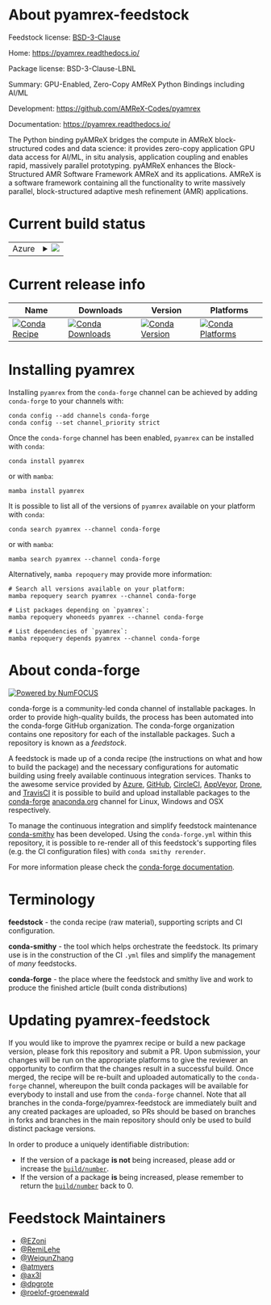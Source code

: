 About pyamrex-feedstock
=======================

Feedstock license: [BSD-3-Clause](https://github.com/conda-forge/pyamrex-feedstock/blob/main/LICENSE.txt)

Home: https://pyamrex.readthedocs.io/

Package license: BSD-3-Clause-LBNL

Summary: GPU-Enabled, Zero-Copy AMReX Python Bindings including AI/ML

Development: https://github.com/AMReX-Codes/pyamrex

Documentation: https://pyamrex.readthedocs.io/

The Python binding pyAMReX bridges the compute in AMReX block-structured
codes and data science: it provides zero-copy application GPU data access
for AI/ML, in situ analysis, application coupling and enables rapid,
massively parallel prototyping. pyAMReX enhances the Block-Structured AMR
Software Framework AMReX and its applications.
AMReX is a software framework containing all the functionality to write
massively parallel, block-structured adaptive mesh refinement (AMR)
applications.

Current build status
====================


<table>
    
  <tr>
    <td>Azure</td>
    <td>
      <details>
        <summary>
          <a href="https://dev.azure.com/conda-forge/feedstock-builds/_build/latest?definitionId=20615&branchName=main">
            <img src="https://dev.azure.com/conda-forge/feedstock-builds/_apis/build/status/pyamrex-feedstock?branchName=main">
          </a>
        </summary>
        <table>
          <thead><tr><th>Variant</th><th>Status</th></tr></thead>
          <tbody><tr>
              <td>linux_64_mpimpichpyamrex_precisiondppython3.10.____cpython</td>
              <td>
                <a href="https://dev.azure.com/conda-forge/feedstock-builds/_build/latest?definitionId=20615&branchName=main">
                  <img src="https://dev.azure.com/conda-forge/feedstock-builds/_apis/build/status/pyamrex-feedstock?branchName=main&jobName=linux&configuration=linux%20linux_64_mpimpichpyamrex_precisiondppython3.10.____cpython" alt="variant">
                </a>
              </td>
            </tr><tr>
              <td>linux_64_mpimpichpyamrex_precisiondppython3.11.____cpython</td>
              <td>
                <a href="https://dev.azure.com/conda-forge/feedstock-builds/_build/latest?definitionId=20615&branchName=main">
                  <img src="https://dev.azure.com/conda-forge/feedstock-builds/_apis/build/status/pyamrex-feedstock?branchName=main&jobName=linux&configuration=linux%20linux_64_mpimpichpyamrex_precisiondppython3.11.____cpython" alt="variant">
                </a>
              </td>
            </tr><tr>
              <td>linux_64_mpimpichpyamrex_precisiondppython3.12.____cpython</td>
              <td>
                <a href="https://dev.azure.com/conda-forge/feedstock-builds/_build/latest?definitionId=20615&branchName=main">
                  <img src="https://dev.azure.com/conda-forge/feedstock-builds/_apis/build/status/pyamrex-feedstock?branchName=main&jobName=linux&configuration=linux%20linux_64_mpimpichpyamrex_precisiondppython3.12.____cpython" alt="variant">
                </a>
              </td>
            </tr><tr>
              <td>linux_64_mpimpichpyamrex_precisiondppython3.13.____cp313</td>
              <td>
                <a href="https://dev.azure.com/conda-forge/feedstock-builds/_build/latest?definitionId=20615&branchName=main">
                  <img src="https://dev.azure.com/conda-forge/feedstock-builds/_apis/build/status/pyamrex-feedstock?branchName=main&jobName=linux&configuration=linux%20linux_64_mpimpichpyamrex_precisiondppython3.13.____cp313" alt="variant">
                </a>
              </td>
            </tr><tr>
              <td>linux_64_mpimpichpyamrex_precisionsppython3.10.____cpython</td>
              <td>
                <a href="https://dev.azure.com/conda-forge/feedstock-builds/_build/latest?definitionId=20615&branchName=main">
                  <img src="https://dev.azure.com/conda-forge/feedstock-builds/_apis/build/status/pyamrex-feedstock?branchName=main&jobName=linux&configuration=linux%20linux_64_mpimpichpyamrex_precisionsppython3.10.____cpython" alt="variant">
                </a>
              </td>
            </tr><tr>
              <td>linux_64_mpimpichpyamrex_precisionsppython3.11.____cpython</td>
              <td>
                <a href="https://dev.azure.com/conda-forge/feedstock-builds/_build/latest?definitionId=20615&branchName=main">
                  <img src="https://dev.azure.com/conda-forge/feedstock-builds/_apis/build/status/pyamrex-feedstock?branchName=main&jobName=linux&configuration=linux%20linux_64_mpimpichpyamrex_precisionsppython3.11.____cpython" alt="variant">
                </a>
              </td>
            </tr><tr>
              <td>linux_64_mpimpichpyamrex_precisionsppython3.12.____cpython</td>
              <td>
                <a href="https://dev.azure.com/conda-forge/feedstock-builds/_build/latest?definitionId=20615&branchName=main">
                  <img src="https://dev.azure.com/conda-forge/feedstock-builds/_apis/build/status/pyamrex-feedstock?branchName=main&jobName=linux&configuration=linux%20linux_64_mpimpichpyamrex_precisionsppython3.12.____cpython" alt="variant">
                </a>
              </td>
            </tr><tr>
              <td>linux_64_mpimpichpyamrex_precisionsppython3.13.____cp313</td>
              <td>
                <a href="https://dev.azure.com/conda-forge/feedstock-builds/_build/latest?definitionId=20615&branchName=main">
                  <img src="https://dev.azure.com/conda-forge/feedstock-builds/_apis/build/status/pyamrex-feedstock?branchName=main&jobName=linux&configuration=linux%20linux_64_mpimpichpyamrex_precisionsppython3.13.____cp313" alt="variant">
                </a>
              </td>
            </tr><tr>
              <td>linux_64_mpinompipyamrex_precisiondppython3.10.____cpython</td>
              <td>
                <a href="https://dev.azure.com/conda-forge/feedstock-builds/_build/latest?definitionId=20615&branchName=main">
                  <img src="https://dev.azure.com/conda-forge/feedstock-builds/_apis/build/status/pyamrex-feedstock?branchName=main&jobName=linux&configuration=linux%20linux_64_mpinompipyamrex_precisiondppython3.10.____cpython" alt="variant">
                </a>
              </td>
            </tr><tr>
              <td>linux_64_mpinompipyamrex_precisiondppython3.11.____cpython</td>
              <td>
                <a href="https://dev.azure.com/conda-forge/feedstock-builds/_build/latest?definitionId=20615&branchName=main">
                  <img src="https://dev.azure.com/conda-forge/feedstock-builds/_apis/build/status/pyamrex-feedstock?branchName=main&jobName=linux&configuration=linux%20linux_64_mpinompipyamrex_precisiondppython3.11.____cpython" alt="variant">
                </a>
              </td>
            </tr><tr>
              <td>linux_64_mpinompipyamrex_precisiondppython3.12.____cpython</td>
              <td>
                <a href="https://dev.azure.com/conda-forge/feedstock-builds/_build/latest?definitionId=20615&branchName=main">
                  <img src="https://dev.azure.com/conda-forge/feedstock-builds/_apis/build/status/pyamrex-feedstock?branchName=main&jobName=linux&configuration=linux%20linux_64_mpinompipyamrex_precisiondppython3.12.____cpython" alt="variant">
                </a>
              </td>
            </tr><tr>
              <td>linux_64_mpinompipyamrex_precisiondppython3.13.____cp313</td>
              <td>
                <a href="https://dev.azure.com/conda-forge/feedstock-builds/_build/latest?definitionId=20615&branchName=main">
                  <img src="https://dev.azure.com/conda-forge/feedstock-builds/_apis/build/status/pyamrex-feedstock?branchName=main&jobName=linux&configuration=linux%20linux_64_mpinompipyamrex_precisiondppython3.13.____cp313" alt="variant">
                </a>
              </td>
            </tr><tr>
              <td>linux_64_mpinompipyamrex_precisionsppython3.10.____cpython</td>
              <td>
                <a href="https://dev.azure.com/conda-forge/feedstock-builds/_build/latest?definitionId=20615&branchName=main">
                  <img src="https://dev.azure.com/conda-forge/feedstock-builds/_apis/build/status/pyamrex-feedstock?branchName=main&jobName=linux&configuration=linux%20linux_64_mpinompipyamrex_precisionsppython3.10.____cpython" alt="variant">
                </a>
              </td>
            </tr><tr>
              <td>linux_64_mpinompipyamrex_precisionsppython3.11.____cpython</td>
              <td>
                <a href="https://dev.azure.com/conda-forge/feedstock-builds/_build/latest?definitionId=20615&branchName=main">
                  <img src="https://dev.azure.com/conda-forge/feedstock-builds/_apis/build/status/pyamrex-feedstock?branchName=main&jobName=linux&configuration=linux%20linux_64_mpinompipyamrex_precisionsppython3.11.____cpython" alt="variant">
                </a>
              </td>
            </tr><tr>
              <td>linux_64_mpinompipyamrex_precisionsppython3.12.____cpython</td>
              <td>
                <a href="https://dev.azure.com/conda-forge/feedstock-builds/_build/latest?definitionId=20615&branchName=main">
                  <img src="https://dev.azure.com/conda-forge/feedstock-builds/_apis/build/status/pyamrex-feedstock?branchName=main&jobName=linux&configuration=linux%20linux_64_mpinompipyamrex_precisionsppython3.12.____cpython" alt="variant">
                </a>
              </td>
            </tr><tr>
              <td>linux_64_mpinompipyamrex_precisionsppython3.13.____cp313</td>
              <td>
                <a href="https://dev.azure.com/conda-forge/feedstock-builds/_build/latest?definitionId=20615&branchName=main">
                  <img src="https://dev.azure.com/conda-forge/feedstock-builds/_apis/build/status/pyamrex-feedstock?branchName=main&jobName=linux&configuration=linux%20linux_64_mpinompipyamrex_precisionsppython3.13.____cp313" alt="variant">
                </a>
              </td>
            </tr><tr>
              <td>linux_64_mpiopenmpipyamrex_precisiondppython3.10.____cpython</td>
              <td>
                <a href="https://dev.azure.com/conda-forge/feedstock-builds/_build/latest?definitionId=20615&branchName=main">
                  <img src="https://dev.azure.com/conda-forge/feedstock-builds/_apis/build/status/pyamrex-feedstock?branchName=main&jobName=linux&configuration=linux%20linux_64_mpiopenmpipyamrex_precisiondppython3.10.____cpython" alt="variant">
                </a>
              </td>
            </tr><tr>
              <td>linux_64_mpiopenmpipyamrex_precisiondppython3.11.____cpython</td>
              <td>
                <a href="https://dev.azure.com/conda-forge/feedstock-builds/_build/latest?definitionId=20615&branchName=main">
                  <img src="https://dev.azure.com/conda-forge/feedstock-builds/_apis/build/status/pyamrex-feedstock?branchName=main&jobName=linux&configuration=linux%20linux_64_mpiopenmpipyamrex_precisiondppython3.11.____cpython" alt="variant">
                </a>
              </td>
            </tr><tr>
              <td>linux_64_mpiopenmpipyamrex_precisiondppython3.12.____cpython</td>
              <td>
                <a href="https://dev.azure.com/conda-forge/feedstock-builds/_build/latest?definitionId=20615&branchName=main">
                  <img src="https://dev.azure.com/conda-forge/feedstock-builds/_apis/build/status/pyamrex-feedstock?branchName=main&jobName=linux&configuration=linux%20linux_64_mpiopenmpipyamrex_precisiondppython3.12.____cpython" alt="variant">
                </a>
              </td>
            </tr><tr>
              <td>linux_64_mpiopenmpipyamrex_precisiondppython3.13.____cp313</td>
              <td>
                <a href="https://dev.azure.com/conda-forge/feedstock-builds/_build/latest?definitionId=20615&branchName=main">
                  <img src="https://dev.azure.com/conda-forge/feedstock-builds/_apis/build/status/pyamrex-feedstock?branchName=main&jobName=linux&configuration=linux%20linux_64_mpiopenmpipyamrex_precisiondppython3.13.____cp313" alt="variant">
                </a>
              </td>
            </tr><tr>
              <td>linux_64_mpiopenmpipyamrex_precisionsppython3.10.____cpython</td>
              <td>
                <a href="https://dev.azure.com/conda-forge/feedstock-builds/_build/latest?definitionId=20615&branchName=main">
                  <img src="https://dev.azure.com/conda-forge/feedstock-builds/_apis/build/status/pyamrex-feedstock?branchName=main&jobName=linux&configuration=linux%20linux_64_mpiopenmpipyamrex_precisionsppython3.10.____cpython" alt="variant">
                </a>
              </td>
            </tr><tr>
              <td>linux_64_mpiopenmpipyamrex_precisionsppython3.11.____cpython</td>
              <td>
                <a href="https://dev.azure.com/conda-forge/feedstock-builds/_build/latest?definitionId=20615&branchName=main">
                  <img src="https://dev.azure.com/conda-forge/feedstock-builds/_apis/build/status/pyamrex-feedstock?branchName=main&jobName=linux&configuration=linux%20linux_64_mpiopenmpipyamrex_precisionsppython3.11.____cpython" alt="variant">
                </a>
              </td>
            </tr><tr>
              <td>linux_64_mpiopenmpipyamrex_precisionsppython3.12.____cpython</td>
              <td>
                <a href="https://dev.azure.com/conda-forge/feedstock-builds/_build/latest?definitionId=20615&branchName=main">
                  <img src="https://dev.azure.com/conda-forge/feedstock-builds/_apis/build/status/pyamrex-feedstock?branchName=main&jobName=linux&configuration=linux%20linux_64_mpiopenmpipyamrex_precisionsppython3.12.____cpython" alt="variant">
                </a>
              </td>
            </tr><tr>
              <td>linux_64_mpiopenmpipyamrex_precisionsppython3.13.____cp313</td>
              <td>
                <a href="https://dev.azure.com/conda-forge/feedstock-builds/_build/latest?definitionId=20615&branchName=main">
                  <img src="https://dev.azure.com/conda-forge/feedstock-builds/_apis/build/status/pyamrex-feedstock?branchName=main&jobName=linux&configuration=linux%20linux_64_mpiopenmpipyamrex_precisionsppython3.13.____cp313" alt="variant">
                </a>
              </td>
            </tr><tr>
              <td>linux_aarch64_mpimpichpyamrex_precisiondppython3.10.____cpython</td>
              <td>
                <a href="https://dev.azure.com/conda-forge/feedstock-builds/_build/latest?definitionId=20615&branchName=main">
                  <img src="https://dev.azure.com/conda-forge/feedstock-builds/_apis/build/status/pyamrex-feedstock?branchName=main&jobName=linux&configuration=linux%20linux_aarch64_mpimpichpyamrex_precisiondppython3.10.____cpython" alt="variant">
                </a>
              </td>
            </tr><tr>
              <td>linux_aarch64_mpimpichpyamrex_precisiondppython3.11.____cpython</td>
              <td>
                <a href="https://dev.azure.com/conda-forge/feedstock-builds/_build/latest?definitionId=20615&branchName=main">
                  <img src="https://dev.azure.com/conda-forge/feedstock-builds/_apis/build/status/pyamrex-feedstock?branchName=main&jobName=linux&configuration=linux%20linux_aarch64_mpimpichpyamrex_precisiondppython3.11.____cpython" alt="variant">
                </a>
              </td>
            </tr><tr>
              <td>linux_aarch64_mpimpichpyamrex_precisiondppython3.12.____cpython</td>
              <td>
                <a href="https://dev.azure.com/conda-forge/feedstock-builds/_build/latest?definitionId=20615&branchName=main">
                  <img src="https://dev.azure.com/conda-forge/feedstock-builds/_apis/build/status/pyamrex-feedstock?branchName=main&jobName=linux&configuration=linux%20linux_aarch64_mpimpichpyamrex_precisiondppython3.12.____cpython" alt="variant">
                </a>
              </td>
            </tr><tr>
              <td>linux_aarch64_mpimpichpyamrex_precisiondppython3.13.____cp313</td>
              <td>
                <a href="https://dev.azure.com/conda-forge/feedstock-builds/_build/latest?definitionId=20615&branchName=main">
                  <img src="https://dev.azure.com/conda-forge/feedstock-builds/_apis/build/status/pyamrex-feedstock?branchName=main&jobName=linux&configuration=linux%20linux_aarch64_mpimpichpyamrex_precisiondppython3.13.____cp313" alt="variant">
                </a>
              </td>
            </tr><tr>
              <td>linux_aarch64_mpimpichpyamrex_precisionsppython3.10.____cpython</td>
              <td>
                <a href="https://dev.azure.com/conda-forge/feedstock-builds/_build/latest?definitionId=20615&branchName=main">
                  <img src="https://dev.azure.com/conda-forge/feedstock-builds/_apis/build/status/pyamrex-feedstock?branchName=main&jobName=linux&configuration=linux%20linux_aarch64_mpimpichpyamrex_precisionsppython3.10.____cpython" alt="variant">
                </a>
              </td>
            </tr><tr>
              <td>linux_aarch64_mpimpichpyamrex_precisionsppython3.11.____cpython</td>
              <td>
                <a href="https://dev.azure.com/conda-forge/feedstock-builds/_build/latest?definitionId=20615&branchName=main">
                  <img src="https://dev.azure.com/conda-forge/feedstock-builds/_apis/build/status/pyamrex-feedstock?branchName=main&jobName=linux&configuration=linux%20linux_aarch64_mpimpichpyamrex_precisionsppython3.11.____cpython" alt="variant">
                </a>
              </td>
            </tr><tr>
              <td>linux_aarch64_mpimpichpyamrex_precisionsppython3.12.____cpython</td>
              <td>
                <a href="https://dev.azure.com/conda-forge/feedstock-builds/_build/latest?definitionId=20615&branchName=main">
                  <img src="https://dev.azure.com/conda-forge/feedstock-builds/_apis/build/status/pyamrex-feedstock?branchName=main&jobName=linux&configuration=linux%20linux_aarch64_mpimpichpyamrex_precisionsppython3.12.____cpython" alt="variant">
                </a>
              </td>
            </tr><tr>
              <td>linux_aarch64_mpimpichpyamrex_precisionsppython3.13.____cp313</td>
              <td>
                <a href="https://dev.azure.com/conda-forge/feedstock-builds/_build/latest?definitionId=20615&branchName=main">
                  <img src="https://dev.azure.com/conda-forge/feedstock-builds/_apis/build/status/pyamrex-feedstock?branchName=main&jobName=linux&configuration=linux%20linux_aarch64_mpimpichpyamrex_precisionsppython3.13.____cp313" alt="variant">
                </a>
              </td>
            </tr><tr>
              <td>linux_aarch64_mpinompipyamrex_precisiondppython3.10.____cpython</td>
              <td>
                <a href="https://dev.azure.com/conda-forge/feedstock-builds/_build/latest?definitionId=20615&branchName=main">
                  <img src="https://dev.azure.com/conda-forge/feedstock-builds/_apis/build/status/pyamrex-feedstock?branchName=main&jobName=linux&configuration=linux%20linux_aarch64_mpinompipyamrex_precisiondppython3.10.____cpython" alt="variant">
                </a>
              </td>
            </tr><tr>
              <td>linux_aarch64_mpinompipyamrex_precisiondppython3.11.____cpython</td>
              <td>
                <a href="https://dev.azure.com/conda-forge/feedstock-builds/_build/latest?definitionId=20615&branchName=main">
                  <img src="https://dev.azure.com/conda-forge/feedstock-builds/_apis/build/status/pyamrex-feedstock?branchName=main&jobName=linux&configuration=linux%20linux_aarch64_mpinompipyamrex_precisiondppython3.11.____cpython" alt="variant">
                </a>
              </td>
            </tr><tr>
              <td>linux_aarch64_mpinompipyamrex_precisiondppython3.12.____cpython</td>
              <td>
                <a href="https://dev.azure.com/conda-forge/feedstock-builds/_build/latest?definitionId=20615&branchName=main">
                  <img src="https://dev.azure.com/conda-forge/feedstock-builds/_apis/build/status/pyamrex-feedstock?branchName=main&jobName=linux&configuration=linux%20linux_aarch64_mpinompipyamrex_precisiondppython3.12.____cpython" alt="variant">
                </a>
              </td>
            </tr><tr>
              <td>linux_aarch64_mpinompipyamrex_precisiondppython3.13.____cp313</td>
              <td>
                <a href="https://dev.azure.com/conda-forge/feedstock-builds/_build/latest?definitionId=20615&branchName=main">
                  <img src="https://dev.azure.com/conda-forge/feedstock-builds/_apis/build/status/pyamrex-feedstock?branchName=main&jobName=linux&configuration=linux%20linux_aarch64_mpinompipyamrex_precisiondppython3.13.____cp313" alt="variant">
                </a>
              </td>
            </tr><tr>
              <td>linux_aarch64_mpinompipyamrex_precisionsppython3.10.____cpython</td>
              <td>
                <a href="https://dev.azure.com/conda-forge/feedstock-builds/_build/latest?definitionId=20615&branchName=main">
                  <img src="https://dev.azure.com/conda-forge/feedstock-builds/_apis/build/status/pyamrex-feedstock?branchName=main&jobName=linux&configuration=linux%20linux_aarch64_mpinompipyamrex_precisionsppython3.10.____cpython" alt="variant">
                </a>
              </td>
            </tr><tr>
              <td>linux_aarch64_mpinompipyamrex_precisionsppython3.11.____cpython</td>
              <td>
                <a href="https://dev.azure.com/conda-forge/feedstock-builds/_build/latest?definitionId=20615&branchName=main">
                  <img src="https://dev.azure.com/conda-forge/feedstock-builds/_apis/build/status/pyamrex-feedstock?branchName=main&jobName=linux&configuration=linux%20linux_aarch64_mpinompipyamrex_precisionsppython3.11.____cpython" alt="variant">
                </a>
              </td>
            </tr><tr>
              <td>linux_aarch64_mpinompipyamrex_precisionsppython3.12.____cpython</td>
              <td>
                <a href="https://dev.azure.com/conda-forge/feedstock-builds/_build/latest?definitionId=20615&branchName=main">
                  <img src="https://dev.azure.com/conda-forge/feedstock-builds/_apis/build/status/pyamrex-feedstock?branchName=main&jobName=linux&configuration=linux%20linux_aarch64_mpinompipyamrex_precisionsppython3.12.____cpython" alt="variant">
                </a>
              </td>
            </tr><tr>
              <td>linux_aarch64_mpinompipyamrex_precisionsppython3.13.____cp313</td>
              <td>
                <a href="https://dev.azure.com/conda-forge/feedstock-builds/_build/latest?definitionId=20615&branchName=main">
                  <img src="https://dev.azure.com/conda-forge/feedstock-builds/_apis/build/status/pyamrex-feedstock?branchName=main&jobName=linux&configuration=linux%20linux_aarch64_mpinompipyamrex_precisionsppython3.13.____cp313" alt="variant">
                </a>
              </td>
            </tr><tr>
              <td>linux_aarch64_mpiopenmpipyamrex_precisiondppython3.10.____cpython</td>
              <td>
                <a href="https://dev.azure.com/conda-forge/feedstock-builds/_build/latest?definitionId=20615&branchName=main">
                  <img src="https://dev.azure.com/conda-forge/feedstock-builds/_apis/build/status/pyamrex-feedstock?branchName=main&jobName=linux&configuration=linux%20linux_aarch64_mpiopenmpipyamrex_precisiondppython3.10.____cpython" alt="variant">
                </a>
              </td>
            </tr><tr>
              <td>linux_aarch64_mpiopenmpipyamrex_precisiondppython3.11.____cpython</td>
              <td>
                <a href="https://dev.azure.com/conda-forge/feedstock-builds/_build/latest?definitionId=20615&branchName=main">
                  <img src="https://dev.azure.com/conda-forge/feedstock-builds/_apis/build/status/pyamrex-feedstock?branchName=main&jobName=linux&configuration=linux%20linux_aarch64_mpiopenmpipyamrex_precisiondppython3.11.____cpython" alt="variant">
                </a>
              </td>
            </tr><tr>
              <td>linux_aarch64_mpiopenmpipyamrex_precisiondppython3.12.____cpython</td>
              <td>
                <a href="https://dev.azure.com/conda-forge/feedstock-builds/_build/latest?definitionId=20615&branchName=main">
                  <img src="https://dev.azure.com/conda-forge/feedstock-builds/_apis/build/status/pyamrex-feedstock?branchName=main&jobName=linux&configuration=linux%20linux_aarch64_mpiopenmpipyamrex_precisiondppython3.12.____cpython" alt="variant">
                </a>
              </td>
            </tr><tr>
              <td>linux_aarch64_mpiopenmpipyamrex_precisiondppython3.13.____cp313</td>
              <td>
                <a href="https://dev.azure.com/conda-forge/feedstock-builds/_build/latest?definitionId=20615&branchName=main">
                  <img src="https://dev.azure.com/conda-forge/feedstock-builds/_apis/build/status/pyamrex-feedstock?branchName=main&jobName=linux&configuration=linux%20linux_aarch64_mpiopenmpipyamrex_precisiondppython3.13.____cp313" alt="variant">
                </a>
              </td>
            </tr><tr>
              <td>linux_aarch64_mpiopenmpipyamrex_precisionsppython3.10.____cpython</td>
              <td>
                <a href="https://dev.azure.com/conda-forge/feedstock-builds/_build/latest?definitionId=20615&branchName=main">
                  <img src="https://dev.azure.com/conda-forge/feedstock-builds/_apis/build/status/pyamrex-feedstock?branchName=main&jobName=linux&configuration=linux%20linux_aarch64_mpiopenmpipyamrex_precisionsppython3.10.____cpython" alt="variant">
                </a>
              </td>
            </tr><tr>
              <td>linux_aarch64_mpiopenmpipyamrex_precisionsppython3.11.____cpython</td>
              <td>
                <a href="https://dev.azure.com/conda-forge/feedstock-builds/_build/latest?definitionId=20615&branchName=main">
                  <img src="https://dev.azure.com/conda-forge/feedstock-builds/_apis/build/status/pyamrex-feedstock?branchName=main&jobName=linux&configuration=linux%20linux_aarch64_mpiopenmpipyamrex_precisionsppython3.11.____cpython" alt="variant">
                </a>
              </td>
            </tr><tr>
              <td>linux_aarch64_mpiopenmpipyamrex_precisionsppython3.12.____cpython</td>
              <td>
                <a href="https://dev.azure.com/conda-forge/feedstock-builds/_build/latest?definitionId=20615&branchName=main">
                  <img src="https://dev.azure.com/conda-forge/feedstock-builds/_apis/build/status/pyamrex-feedstock?branchName=main&jobName=linux&configuration=linux%20linux_aarch64_mpiopenmpipyamrex_precisionsppython3.12.____cpython" alt="variant">
                </a>
              </td>
            </tr><tr>
              <td>linux_aarch64_mpiopenmpipyamrex_precisionsppython3.13.____cp313</td>
              <td>
                <a href="https://dev.azure.com/conda-forge/feedstock-builds/_build/latest?definitionId=20615&branchName=main">
                  <img src="https://dev.azure.com/conda-forge/feedstock-builds/_apis/build/status/pyamrex-feedstock?branchName=main&jobName=linux&configuration=linux%20linux_aarch64_mpiopenmpipyamrex_precisionsppython3.13.____cp313" alt="variant">
                </a>
              </td>
            </tr><tr>
              <td>linux_ppc64le_mpimpichpyamrex_precisiondppython3.10.____cpython</td>
              <td>
                <a href="https://dev.azure.com/conda-forge/feedstock-builds/_build/latest?definitionId=20615&branchName=main">
                  <img src="https://dev.azure.com/conda-forge/feedstock-builds/_apis/build/status/pyamrex-feedstock?branchName=main&jobName=linux&configuration=linux%20linux_ppc64le_mpimpichpyamrex_precisiondppython3.10.____cpython" alt="variant">
                </a>
              </td>
            </tr><tr>
              <td>linux_ppc64le_mpimpichpyamrex_precisiondppython3.11.____cpython</td>
              <td>
                <a href="https://dev.azure.com/conda-forge/feedstock-builds/_build/latest?definitionId=20615&branchName=main">
                  <img src="https://dev.azure.com/conda-forge/feedstock-builds/_apis/build/status/pyamrex-feedstock?branchName=main&jobName=linux&configuration=linux%20linux_ppc64le_mpimpichpyamrex_precisiondppython3.11.____cpython" alt="variant">
                </a>
              </td>
            </tr><tr>
              <td>linux_ppc64le_mpimpichpyamrex_precisiondppython3.12.____cpython</td>
              <td>
                <a href="https://dev.azure.com/conda-forge/feedstock-builds/_build/latest?definitionId=20615&branchName=main">
                  <img src="https://dev.azure.com/conda-forge/feedstock-builds/_apis/build/status/pyamrex-feedstock?branchName=main&jobName=linux&configuration=linux%20linux_ppc64le_mpimpichpyamrex_precisiondppython3.12.____cpython" alt="variant">
                </a>
              </td>
            </tr><tr>
              <td>linux_ppc64le_mpimpichpyamrex_precisiondppython3.13.____cp313</td>
              <td>
                <a href="https://dev.azure.com/conda-forge/feedstock-builds/_build/latest?definitionId=20615&branchName=main">
                  <img src="https://dev.azure.com/conda-forge/feedstock-builds/_apis/build/status/pyamrex-feedstock?branchName=main&jobName=linux&configuration=linux%20linux_ppc64le_mpimpichpyamrex_precisiondppython3.13.____cp313" alt="variant">
                </a>
              </td>
            </tr><tr>
              <td>linux_ppc64le_mpimpichpyamrex_precisionsppython3.10.____cpython</td>
              <td>
                <a href="https://dev.azure.com/conda-forge/feedstock-builds/_build/latest?definitionId=20615&branchName=main">
                  <img src="https://dev.azure.com/conda-forge/feedstock-builds/_apis/build/status/pyamrex-feedstock?branchName=main&jobName=linux&configuration=linux%20linux_ppc64le_mpimpichpyamrex_precisionsppython3.10.____cpython" alt="variant">
                </a>
              </td>
            </tr><tr>
              <td>linux_ppc64le_mpimpichpyamrex_precisionsppython3.11.____cpython</td>
              <td>
                <a href="https://dev.azure.com/conda-forge/feedstock-builds/_build/latest?definitionId=20615&branchName=main">
                  <img src="https://dev.azure.com/conda-forge/feedstock-builds/_apis/build/status/pyamrex-feedstock?branchName=main&jobName=linux&configuration=linux%20linux_ppc64le_mpimpichpyamrex_precisionsppython3.11.____cpython" alt="variant">
                </a>
              </td>
            </tr><tr>
              <td>linux_ppc64le_mpimpichpyamrex_precisionsppython3.12.____cpython</td>
              <td>
                <a href="https://dev.azure.com/conda-forge/feedstock-builds/_build/latest?definitionId=20615&branchName=main">
                  <img src="https://dev.azure.com/conda-forge/feedstock-builds/_apis/build/status/pyamrex-feedstock?branchName=main&jobName=linux&configuration=linux%20linux_ppc64le_mpimpichpyamrex_precisionsppython3.12.____cpython" alt="variant">
                </a>
              </td>
            </tr><tr>
              <td>linux_ppc64le_mpimpichpyamrex_precisionsppython3.13.____cp313</td>
              <td>
                <a href="https://dev.azure.com/conda-forge/feedstock-builds/_build/latest?definitionId=20615&branchName=main">
                  <img src="https://dev.azure.com/conda-forge/feedstock-builds/_apis/build/status/pyamrex-feedstock?branchName=main&jobName=linux&configuration=linux%20linux_ppc64le_mpimpichpyamrex_precisionsppython3.13.____cp313" alt="variant">
                </a>
              </td>
            </tr><tr>
              <td>linux_ppc64le_mpinompipyamrex_precisiondppython3.10.____cpython</td>
              <td>
                <a href="https://dev.azure.com/conda-forge/feedstock-builds/_build/latest?definitionId=20615&branchName=main">
                  <img src="https://dev.azure.com/conda-forge/feedstock-builds/_apis/build/status/pyamrex-feedstock?branchName=main&jobName=linux&configuration=linux%20linux_ppc64le_mpinompipyamrex_precisiondppython3.10.____cpython" alt="variant">
                </a>
              </td>
            </tr><tr>
              <td>linux_ppc64le_mpinompipyamrex_precisiondppython3.11.____cpython</td>
              <td>
                <a href="https://dev.azure.com/conda-forge/feedstock-builds/_build/latest?definitionId=20615&branchName=main">
                  <img src="https://dev.azure.com/conda-forge/feedstock-builds/_apis/build/status/pyamrex-feedstock?branchName=main&jobName=linux&configuration=linux%20linux_ppc64le_mpinompipyamrex_precisiondppython3.11.____cpython" alt="variant">
                </a>
              </td>
            </tr><tr>
              <td>linux_ppc64le_mpinompipyamrex_precisiondppython3.12.____cpython</td>
              <td>
                <a href="https://dev.azure.com/conda-forge/feedstock-builds/_build/latest?definitionId=20615&branchName=main">
                  <img src="https://dev.azure.com/conda-forge/feedstock-builds/_apis/build/status/pyamrex-feedstock?branchName=main&jobName=linux&configuration=linux%20linux_ppc64le_mpinompipyamrex_precisiondppython3.12.____cpython" alt="variant">
                </a>
              </td>
            </tr><tr>
              <td>linux_ppc64le_mpinompipyamrex_precisiondppython3.13.____cp313</td>
              <td>
                <a href="https://dev.azure.com/conda-forge/feedstock-builds/_build/latest?definitionId=20615&branchName=main">
                  <img src="https://dev.azure.com/conda-forge/feedstock-builds/_apis/build/status/pyamrex-feedstock?branchName=main&jobName=linux&configuration=linux%20linux_ppc64le_mpinompipyamrex_precisiondppython3.13.____cp313" alt="variant">
                </a>
              </td>
            </tr><tr>
              <td>linux_ppc64le_mpinompipyamrex_precisionsppython3.10.____cpython</td>
              <td>
                <a href="https://dev.azure.com/conda-forge/feedstock-builds/_build/latest?definitionId=20615&branchName=main">
                  <img src="https://dev.azure.com/conda-forge/feedstock-builds/_apis/build/status/pyamrex-feedstock?branchName=main&jobName=linux&configuration=linux%20linux_ppc64le_mpinompipyamrex_precisionsppython3.10.____cpython" alt="variant">
                </a>
              </td>
            </tr><tr>
              <td>linux_ppc64le_mpinompipyamrex_precisionsppython3.11.____cpython</td>
              <td>
                <a href="https://dev.azure.com/conda-forge/feedstock-builds/_build/latest?definitionId=20615&branchName=main">
                  <img src="https://dev.azure.com/conda-forge/feedstock-builds/_apis/build/status/pyamrex-feedstock?branchName=main&jobName=linux&configuration=linux%20linux_ppc64le_mpinompipyamrex_precisionsppython3.11.____cpython" alt="variant">
                </a>
              </td>
            </tr><tr>
              <td>linux_ppc64le_mpinompipyamrex_precisionsppython3.12.____cpython</td>
              <td>
                <a href="https://dev.azure.com/conda-forge/feedstock-builds/_build/latest?definitionId=20615&branchName=main">
                  <img src="https://dev.azure.com/conda-forge/feedstock-builds/_apis/build/status/pyamrex-feedstock?branchName=main&jobName=linux&configuration=linux%20linux_ppc64le_mpinompipyamrex_precisionsppython3.12.____cpython" alt="variant">
                </a>
              </td>
            </tr><tr>
              <td>linux_ppc64le_mpinompipyamrex_precisionsppython3.13.____cp313</td>
              <td>
                <a href="https://dev.azure.com/conda-forge/feedstock-builds/_build/latest?definitionId=20615&branchName=main">
                  <img src="https://dev.azure.com/conda-forge/feedstock-builds/_apis/build/status/pyamrex-feedstock?branchName=main&jobName=linux&configuration=linux%20linux_ppc64le_mpinompipyamrex_precisionsppython3.13.____cp313" alt="variant">
                </a>
              </td>
            </tr><tr>
              <td>linux_ppc64le_mpiopenmpipyamrex_precisiondppython3.10.____cpython</td>
              <td>
                <a href="https://dev.azure.com/conda-forge/feedstock-builds/_build/latest?definitionId=20615&branchName=main">
                  <img src="https://dev.azure.com/conda-forge/feedstock-builds/_apis/build/status/pyamrex-feedstock?branchName=main&jobName=linux&configuration=linux%20linux_ppc64le_mpiopenmpipyamrex_precisiondppython3.10.____cpython" alt="variant">
                </a>
              </td>
            </tr><tr>
              <td>linux_ppc64le_mpiopenmpipyamrex_precisiondppython3.11.____cpython</td>
              <td>
                <a href="https://dev.azure.com/conda-forge/feedstock-builds/_build/latest?definitionId=20615&branchName=main">
                  <img src="https://dev.azure.com/conda-forge/feedstock-builds/_apis/build/status/pyamrex-feedstock?branchName=main&jobName=linux&configuration=linux%20linux_ppc64le_mpiopenmpipyamrex_precisiondppython3.11.____cpython" alt="variant">
                </a>
              </td>
            </tr><tr>
              <td>linux_ppc64le_mpiopenmpipyamrex_precisiondppython3.12.____cpython</td>
              <td>
                <a href="https://dev.azure.com/conda-forge/feedstock-builds/_build/latest?definitionId=20615&branchName=main">
                  <img src="https://dev.azure.com/conda-forge/feedstock-builds/_apis/build/status/pyamrex-feedstock?branchName=main&jobName=linux&configuration=linux%20linux_ppc64le_mpiopenmpipyamrex_precisiondppython3.12.____cpython" alt="variant">
                </a>
              </td>
            </tr><tr>
              <td>linux_ppc64le_mpiopenmpipyamrex_precisiondppython3.13.____cp313</td>
              <td>
                <a href="https://dev.azure.com/conda-forge/feedstock-builds/_build/latest?definitionId=20615&branchName=main">
                  <img src="https://dev.azure.com/conda-forge/feedstock-builds/_apis/build/status/pyamrex-feedstock?branchName=main&jobName=linux&configuration=linux%20linux_ppc64le_mpiopenmpipyamrex_precisiondppython3.13.____cp313" alt="variant">
                </a>
              </td>
            </tr><tr>
              <td>linux_ppc64le_mpiopenmpipyamrex_precisionsppython3.10.____cpython</td>
              <td>
                <a href="https://dev.azure.com/conda-forge/feedstock-builds/_build/latest?definitionId=20615&branchName=main">
                  <img src="https://dev.azure.com/conda-forge/feedstock-builds/_apis/build/status/pyamrex-feedstock?branchName=main&jobName=linux&configuration=linux%20linux_ppc64le_mpiopenmpipyamrex_precisionsppython3.10.____cpython" alt="variant">
                </a>
              </td>
            </tr><tr>
              <td>linux_ppc64le_mpiopenmpipyamrex_precisionsppython3.11.____cpython</td>
              <td>
                <a href="https://dev.azure.com/conda-forge/feedstock-builds/_build/latest?definitionId=20615&branchName=main">
                  <img src="https://dev.azure.com/conda-forge/feedstock-builds/_apis/build/status/pyamrex-feedstock?branchName=main&jobName=linux&configuration=linux%20linux_ppc64le_mpiopenmpipyamrex_precisionsppython3.11.____cpython" alt="variant">
                </a>
              </td>
            </tr><tr>
              <td>linux_ppc64le_mpiopenmpipyamrex_precisionsppython3.12.____cpython</td>
              <td>
                <a href="https://dev.azure.com/conda-forge/feedstock-builds/_build/latest?definitionId=20615&branchName=main">
                  <img src="https://dev.azure.com/conda-forge/feedstock-builds/_apis/build/status/pyamrex-feedstock?branchName=main&jobName=linux&configuration=linux%20linux_ppc64le_mpiopenmpipyamrex_precisionsppython3.12.____cpython" alt="variant">
                </a>
              </td>
            </tr><tr>
              <td>linux_ppc64le_mpiopenmpipyamrex_precisionsppython3.13.____cp313</td>
              <td>
                <a href="https://dev.azure.com/conda-forge/feedstock-builds/_build/latest?definitionId=20615&branchName=main">
                  <img src="https://dev.azure.com/conda-forge/feedstock-builds/_apis/build/status/pyamrex-feedstock?branchName=main&jobName=linux&configuration=linux%20linux_ppc64le_mpiopenmpipyamrex_precisionsppython3.13.____cp313" alt="variant">
                </a>
              </td>
            </tr><tr>
              <td>osx_64_mpimpichpyamrex_precisiondppython3.10.____cpython</td>
              <td>
                <a href="https://dev.azure.com/conda-forge/feedstock-builds/_build/latest?definitionId=20615&branchName=main">
                  <img src="https://dev.azure.com/conda-forge/feedstock-builds/_apis/build/status/pyamrex-feedstock?branchName=main&jobName=osx&configuration=osx%20osx_64_mpimpichpyamrex_precisiondppython3.10.____cpython" alt="variant">
                </a>
              </td>
            </tr><tr>
              <td>osx_64_mpimpichpyamrex_precisiondppython3.11.____cpython</td>
              <td>
                <a href="https://dev.azure.com/conda-forge/feedstock-builds/_build/latest?definitionId=20615&branchName=main">
                  <img src="https://dev.azure.com/conda-forge/feedstock-builds/_apis/build/status/pyamrex-feedstock?branchName=main&jobName=osx&configuration=osx%20osx_64_mpimpichpyamrex_precisiondppython3.11.____cpython" alt="variant">
                </a>
              </td>
            </tr><tr>
              <td>osx_64_mpimpichpyamrex_precisiondppython3.12.____cpython</td>
              <td>
                <a href="https://dev.azure.com/conda-forge/feedstock-builds/_build/latest?definitionId=20615&branchName=main">
                  <img src="https://dev.azure.com/conda-forge/feedstock-builds/_apis/build/status/pyamrex-feedstock?branchName=main&jobName=osx&configuration=osx%20osx_64_mpimpichpyamrex_precisiondppython3.12.____cpython" alt="variant">
                </a>
              </td>
            </tr><tr>
              <td>osx_64_mpimpichpyamrex_precisiondppython3.13.____cp313</td>
              <td>
                <a href="https://dev.azure.com/conda-forge/feedstock-builds/_build/latest?definitionId=20615&branchName=main">
                  <img src="https://dev.azure.com/conda-forge/feedstock-builds/_apis/build/status/pyamrex-feedstock?branchName=main&jobName=osx&configuration=osx%20osx_64_mpimpichpyamrex_precisiondppython3.13.____cp313" alt="variant">
                </a>
              </td>
            </tr><tr>
              <td>osx_64_mpimpichpyamrex_precisionsppython3.10.____cpython</td>
              <td>
                <a href="https://dev.azure.com/conda-forge/feedstock-builds/_build/latest?definitionId=20615&branchName=main">
                  <img src="https://dev.azure.com/conda-forge/feedstock-builds/_apis/build/status/pyamrex-feedstock?branchName=main&jobName=osx&configuration=osx%20osx_64_mpimpichpyamrex_precisionsppython3.10.____cpython" alt="variant">
                </a>
              </td>
            </tr><tr>
              <td>osx_64_mpimpichpyamrex_precisionsppython3.11.____cpython</td>
              <td>
                <a href="https://dev.azure.com/conda-forge/feedstock-builds/_build/latest?definitionId=20615&branchName=main">
                  <img src="https://dev.azure.com/conda-forge/feedstock-builds/_apis/build/status/pyamrex-feedstock?branchName=main&jobName=osx&configuration=osx%20osx_64_mpimpichpyamrex_precisionsppython3.11.____cpython" alt="variant">
                </a>
              </td>
            </tr><tr>
              <td>osx_64_mpimpichpyamrex_precisionsppython3.12.____cpython</td>
              <td>
                <a href="https://dev.azure.com/conda-forge/feedstock-builds/_build/latest?definitionId=20615&branchName=main">
                  <img src="https://dev.azure.com/conda-forge/feedstock-builds/_apis/build/status/pyamrex-feedstock?branchName=main&jobName=osx&configuration=osx%20osx_64_mpimpichpyamrex_precisionsppython3.12.____cpython" alt="variant">
                </a>
              </td>
            </tr><tr>
              <td>osx_64_mpimpichpyamrex_precisionsppython3.13.____cp313</td>
              <td>
                <a href="https://dev.azure.com/conda-forge/feedstock-builds/_build/latest?definitionId=20615&branchName=main">
                  <img src="https://dev.azure.com/conda-forge/feedstock-builds/_apis/build/status/pyamrex-feedstock?branchName=main&jobName=osx&configuration=osx%20osx_64_mpimpichpyamrex_precisionsppython3.13.____cp313" alt="variant">
                </a>
              </td>
            </tr><tr>
              <td>osx_64_mpinompipyamrex_precisiondppython3.10.____cpython</td>
              <td>
                <a href="https://dev.azure.com/conda-forge/feedstock-builds/_build/latest?definitionId=20615&branchName=main">
                  <img src="https://dev.azure.com/conda-forge/feedstock-builds/_apis/build/status/pyamrex-feedstock?branchName=main&jobName=osx&configuration=osx%20osx_64_mpinompipyamrex_precisiondppython3.10.____cpython" alt="variant">
                </a>
              </td>
            </tr><tr>
              <td>osx_64_mpinompipyamrex_precisiondppython3.11.____cpython</td>
              <td>
                <a href="https://dev.azure.com/conda-forge/feedstock-builds/_build/latest?definitionId=20615&branchName=main">
                  <img src="https://dev.azure.com/conda-forge/feedstock-builds/_apis/build/status/pyamrex-feedstock?branchName=main&jobName=osx&configuration=osx%20osx_64_mpinompipyamrex_precisiondppython3.11.____cpython" alt="variant">
                </a>
              </td>
            </tr><tr>
              <td>osx_64_mpinompipyamrex_precisiondppython3.12.____cpython</td>
              <td>
                <a href="https://dev.azure.com/conda-forge/feedstock-builds/_build/latest?definitionId=20615&branchName=main">
                  <img src="https://dev.azure.com/conda-forge/feedstock-builds/_apis/build/status/pyamrex-feedstock?branchName=main&jobName=osx&configuration=osx%20osx_64_mpinompipyamrex_precisiondppython3.12.____cpython" alt="variant">
                </a>
              </td>
            </tr><tr>
              <td>osx_64_mpinompipyamrex_precisiondppython3.13.____cp313</td>
              <td>
                <a href="https://dev.azure.com/conda-forge/feedstock-builds/_build/latest?definitionId=20615&branchName=main">
                  <img src="https://dev.azure.com/conda-forge/feedstock-builds/_apis/build/status/pyamrex-feedstock?branchName=main&jobName=osx&configuration=osx%20osx_64_mpinompipyamrex_precisiondppython3.13.____cp313" alt="variant">
                </a>
              </td>
            </tr><tr>
              <td>osx_64_mpinompipyamrex_precisionsppython3.10.____cpython</td>
              <td>
                <a href="https://dev.azure.com/conda-forge/feedstock-builds/_build/latest?definitionId=20615&branchName=main">
                  <img src="https://dev.azure.com/conda-forge/feedstock-builds/_apis/build/status/pyamrex-feedstock?branchName=main&jobName=osx&configuration=osx%20osx_64_mpinompipyamrex_precisionsppython3.10.____cpython" alt="variant">
                </a>
              </td>
            </tr><tr>
              <td>osx_64_mpinompipyamrex_precisionsppython3.11.____cpython</td>
              <td>
                <a href="https://dev.azure.com/conda-forge/feedstock-builds/_build/latest?definitionId=20615&branchName=main">
                  <img src="https://dev.azure.com/conda-forge/feedstock-builds/_apis/build/status/pyamrex-feedstock?branchName=main&jobName=osx&configuration=osx%20osx_64_mpinompipyamrex_precisionsppython3.11.____cpython" alt="variant">
                </a>
              </td>
            </tr><tr>
              <td>osx_64_mpinompipyamrex_precisionsppython3.12.____cpython</td>
              <td>
                <a href="https://dev.azure.com/conda-forge/feedstock-builds/_build/latest?definitionId=20615&branchName=main">
                  <img src="https://dev.azure.com/conda-forge/feedstock-builds/_apis/build/status/pyamrex-feedstock?branchName=main&jobName=osx&configuration=osx%20osx_64_mpinompipyamrex_precisionsppython3.12.____cpython" alt="variant">
                </a>
              </td>
            </tr><tr>
              <td>osx_64_mpinompipyamrex_precisionsppython3.13.____cp313</td>
              <td>
                <a href="https://dev.azure.com/conda-forge/feedstock-builds/_build/latest?definitionId=20615&branchName=main">
                  <img src="https://dev.azure.com/conda-forge/feedstock-builds/_apis/build/status/pyamrex-feedstock?branchName=main&jobName=osx&configuration=osx%20osx_64_mpinompipyamrex_precisionsppython3.13.____cp313" alt="variant">
                </a>
              </td>
            </tr><tr>
              <td>osx_64_mpiopenmpipyamrex_precisiondppython3.10.____cpython</td>
              <td>
                <a href="https://dev.azure.com/conda-forge/feedstock-builds/_build/latest?definitionId=20615&branchName=main">
                  <img src="https://dev.azure.com/conda-forge/feedstock-builds/_apis/build/status/pyamrex-feedstock?branchName=main&jobName=osx&configuration=osx%20osx_64_mpiopenmpipyamrex_precisiondppython3.10.____cpython" alt="variant">
                </a>
              </td>
            </tr><tr>
              <td>osx_64_mpiopenmpipyamrex_precisiondppython3.11.____cpython</td>
              <td>
                <a href="https://dev.azure.com/conda-forge/feedstock-builds/_build/latest?definitionId=20615&branchName=main">
                  <img src="https://dev.azure.com/conda-forge/feedstock-builds/_apis/build/status/pyamrex-feedstock?branchName=main&jobName=osx&configuration=osx%20osx_64_mpiopenmpipyamrex_precisiondppython3.11.____cpython" alt="variant">
                </a>
              </td>
            </tr><tr>
              <td>osx_64_mpiopenmpipyamrex_precisiondppython3.12.____cpython</td>
              <td>
                <a href="https://dev.azure.com/conda-forge/feedstock-builds/_build/latest?definitionId=20615&branchName=main">
                  <img src="https://dev.azure.com/conda-forge/feedstock-builds/_apis/build/status/pyamrex-feedstock?branchName=main&jobName=osx&configuration=osx%20osx_64_mpiopenmpipyamrex_precisiondppython3.12.____cpython" alt="variant">
                </a>
              </td>
            </tr><tr>
              <td>osx_64_mpiopenmpipyamrex_precisiondppython3.13.____cp313</td>
              <td>
                <a href="https://dev.azure.com/conda-forge/feedstock-builds/_build/latest?definitionId=20615&branchName=main">
                  <img src="https://dev.azure.com/conda-forge/feedstock-builds/_apis/build/status/pyamrex-feedstock?branchName=main&jobName=osx&configuration=osx%20osx_64_mpiopenmpipyamrex_precisiondppython3.13.____cp313" alt="variant">
                </a>
              </td>
            </tr><tr>
              <td>osx_64_mpiopenmpipyamrex_precisionsppython3.10.____cpython</td>
              <td>
                <a href="https://dev.azure.com/conda-forge/feedstock-builds/_build/latest?definitionId=20615&branchName=main">
                  <img src="https://dev.azure.com/conda-forge/feedstock-builds/_apis/build/status/pyamrex-feedstock?branchName=main&jobName=osx&configuration=osx%20osx_64_mpiopenmpipyamrex_precisionsppython3.10.____cpython" alt="variant">
                </a>
              </td>
            </tr><tr>
              <td>osx_64_mpiopenmpipyamrex_precisionsppython3.11.____cpython</td>
              <td>
                <a href="https://dev.azure.com/conda-forge/feedstock-builds/_build/latest?definitionId=20615&branchName=main">
                  <img src="https://dev.azure.com/conda-forge/feedstock-builds/_apis/build/status/pyamrex-feedstock?branchName=main&jobName=osx&configuration=osx%20osx_64_mpiopenmpipyamrex_precisionsppython3.11.____cpython" alt="variant">
                </a>
              </td>
            </tr><tr>
              <td>osx_64_mpiopenmpipyamrex_precisionsppython3.12.____cpython</td>
              <td>
                <a href="https://dev.azure.com/conda-forge/feedstock-builds/_build/latest?definitionId=20615&branchName=main">
                  <img src="https://dev.azure.com/conda-forge/feedstock-builds/_apis/build/status/pyamrex-feedstock?branchName=main&jobName=osx&configuration=osx%20osx_64_mpiopenmpipyamrex_precisionsppython3.12.____cpython" alt="variant">
                </a>
              </td>
            </tr><tr>
              <td>osx_64_mpiopenmpipyamrex_precisionsppython3.13.____cp313</td>
              <td>
                <a href="https://dev.azure.com/conda-forge/feedstock-builds/_build/latest?definitionId=20615&branchName=main">
                  <img src="https://dev.azure.com/conda-forge/feedstock-builds/_apis/build/status/pyamrex-feedstock?branchName=main&jobName=osx&configuration=osx%20osx_64_mpiopenmpipyamrex_precisionsppython3.13.____cp313" alt="variant">
                </a>
              </td>
            </tr><tr>
              <td>osx_arm64_mpimpichpyamrex_precisiondppython3.10.____cpython</td>
              <td>
                <a href="https://dev.azure.com/conda-forge/feedstock-builds/_build/latest?definitionId=20615&branchName=main">
                  <img src="https://dev.azure.com/conda-forge/feedstock-builds/_apis/build/status/pyamrex-feedstock?branchName=main&jobName=osx&configuration=osx%20osx_arm64_mpimpichpyamrex_precisiondppython3.10.____cpython" alt="variant">
                </a>
              </td>
            </tr><tr>
              <td>osx_arm64_mpimpichpyamrex_precisiondppython3.11.____cpython</td>
              <td>
                <a href="https://dev.azure.com/conda-forge/feedstock-builds/_build/latest?definitionId=20615&branchName=main">
                  <img src="https://dev.azure.com/conda-forge/feedstock-builds/_apis/build/status/pyamrex-feedstock?branchName=main&jobName=osx&configuration=osx%20osx_arm64_mpimpichpyamrex_precisiondppython3.11.____cpython" alt="variant">
                </a>
              </td>
            </tr><tr>
              <td>osx_arm64_mpimpichpyamrex_precisiondppython3.12.____cpython</td>
              <td>
                <a href="https://dev.azure.com/conda-forge/feedstock-builds/_build/latest?definitionId=20615&branchName=main">
                  <img src="https://dev.azure.com/conda-forge/feedstock-builds/_apis/build/status/pyamrex-feedstock?branchName=main&jobName=osx&configuration=osx%20osx_arm64_mpimpichpyamrex_precisiondppython3.12.____cpython" alt="variant">
                </a>
              </td>
            </tr><tr>
              <td>osx_arm64_mpimpichpyamrex_precisiondppython3.13.____cp313</td>
              <td>
                <a href="https://dev.azure.com/conda-forge/feedstock-builds/_build/latest?definitionId=20615&branchName=main">
                  <img src="https://dev.azure.com/conda-forge/feedstock-builds/_apis/build/status/pyamrex-feedstock?branchName=main&jobName=osx&configuration=osx%20osx_arm64_mpimpichpyamrex_precisiondppython3.13.____cp313" alt="variant">
                </a>
              </td>
            </tr><tr>
              <td>osx_arm64_mpimpichpyamrex_precisionsppython3.10.____cpython</td>
              <td>
                <a href="https://dev.azure.com/conda-forge/feedstock-builds/_build/latest?definitionId=20615&branchName=main">
                  <img src="https://dev.azure.com/conda-forge/feedstock-builds/_apis/build/status/pyamrex-feedstock?branchName=main&jobName=osx&configuration=osx%20osx_arm64_mpimpichpyamrex_precisionsppython3.10.____cpython" alt="variant">
                </a>
              </td>
            </tr><tr>
              <td>osx_arm64_mpimpichpyamrex_precisionsppython3.11.____cpython</td>
              <td>
                <a href="https://dev.azure.com/conda-forge/feedstock-builds/_build/latest?definitionId=20615&branchName=main">
                  <img src="https://dev.azure.com/conda-forge/feedstock-builds/_apis/build/status/pyamrex-feedstock?branchName=main&jobName=osx&configuration=osx%20osx_arm64_mpimpichpyamrex_precisionsppython3.11.____cpython" alt="variant">
                </a>
              </td>
            </tr><tr>
              <td>osx_arm64_mpimpichpyamrex_precisionsppython3.12.____cpython</td>
              <td>
                <a href="https://dev.azure.com/conda-forge/feedstock-builds/_build/latest?definitionId=20615&branchName=main">
                  <img src="https://dev.azure.com/conda-forge/feedstock-builds/_apis/build/status/pyamrex-feedstock?branchName=main&jobName=osx&configuration=osx%20osx_arm64_mpimpichpyamrex_precisionsppython3.12.____cpython" alt="variant">
                </a>
              </td>
            </tr><tr>
              <td>osx_arm64_mpimpichpyamrex_precisionsppython3.13.____cp313</td>
              <td>
                <a href="https://dev.azure.com/conda-forge/feedstock-builds/_build/latest?definitionId=20615&branchName=main">
                  <img src="https://dev.azure.com/conda-forge/feedstock-builds/_apis/build/status/pyamrex-feedstock?branchName=main&jobName=osx&configuration=osx%20osx_arm64_mpimpichpyamrex_precisionsppython3.13.____cp313" alt="variant">
                </a>
              </td>
            </tr><tr>
              <td>osx_arm64_mpinompipyamrex_precisiondppython3.10.____cpython</td>
              <td>
                <a href="https://dev.azure.com/conda-forge/feedstock-builds/_build/latest?definitionId=20615&branchName=main">
                  <img src="https://dev.azure.com/conda-forge/feedstock-builds/_apis/build/status/pyamrex-feedstock?branchName=main&jobName=osx&configuration=osx%20osx_arm64_mpinompipyamrex_precisiondppython3.10.____cpython" alt="variant">
                </a>
              </td>
            </tr><tr>
              <td>osx_arm64_mpinompipyamrex_precisiondppython3.11.____cpython</td>
              <td>
                <a href="https://dev.azure.com/conda-forge/feedstock-builds/_build/latest?definitionId=20615&branchName=main">
                  <img src="https://dev.azure.com/conda-forge/feedstock-builds/_apis/build/status/pyamrex-feedstock?branchName=main&jobName=osx&configuration=osx%20osx_arm64_mpinompipyamrex_precisiondppython3.11.____cpython" alt="variant">
                </a>
              </td>
            </tr><tr>
              <td>osx_arm64_mpinompipyamrex_precisiondppython3.12.____cpython</td>
              <td>
                <a href="https://dev.azure.com/conda-forge/feedstock-builds/_build/latest?definitionId=20615&branchName=main">
                  <img src="https://dev.azure.com/conda-forge/feedstock-builds/_apis/build/status/pyamrex-feedstock?branchName=main&jobName=osx&configuration=osx%20osx_arm64_mpinompipyamrex_precisiondppython3.12.____cpython" alt="variant">
                </a>
              </td>
            </tr><tr>
              <td>osx_arm64_mpinompipyamrex_precisiondppython3.13.____cp313</td>
              <td>
                <a href="https://dev.azure.com/conda-forge/feedstock-builds/_build/latest?definitionId=20615&branchName=main">
                  <img src="https://dev.azure.com/conda-forge/feedstock-builds/_apis/build/status/pyamrex-feedstock?branchName=main&jobName=osx&configuration=osx%20osx_arm64_mpinompipyamrex_precisiondppython3.13.____cp313" alt="variant">
                </a>
              </td>
            </tr><tr>
              <td>osx_arm64_mpinompipyamrex_precisionsppython3.10.____cpython</td>
              <td>
                <a href="https://dev.azure.com/conda-forge/feedstock-builds/_build/latest?definitionId=20615&branchName=main">
                  <img src="https://dev.azure.com/conda-forge/feedstock-builds/_apis/build/status/pyamrex-feedstock?branchName=main&jobName=osx&configuration=osx%20osx_arm64_mpinompipyamrex_precisionsppython3.10.____cpython" alt="variant">
                </a>
              </td>
            </tr><tr>
              <td>osx_arm64_mpinompipyamrex_precisionsppython3.11.____cpython</td>
              <td>
                <a href="https://dev.azure.com/conda-forge/feedstock-builds/_build/latest?definitionId=20615&branchName=main">
                  <img src="https://dev.azure.com/conda-forge/feedstock-builds/_apis/build/status/pyamrex-feedstock?branchName=main&jobName=osx&configuration=osx%20osx_arm64_mpinompipyamrex_precisionsppython3.11.____cpython" alt="variant">
                </a>
              </td>
            </tr><tr>
              <td>osx_arm64_mpinompipyamrex_precisionsppython3.12.____cpython</td>
              <td>
                <a href="https://dev.azure.com/conda-forge/feedstock-builds/_build/latest?definitionId=20615&branchName=main">
                  <img src="https://dev.azure.com/conda-forge/feedstock-builds/_apis/build/status/pyamrex-feedstock?branchName=main&jobName=osx&configuration=osx%20osx_arm64_mpinompipyamrex_precisionsppython3.12.____cpython" alt="variant">
                </a>
              </td>
            </tr><tr>
              <td>osx_arm64_mpinompipyamrex_precisionsppython3.13.____cp313</td>
              <td>
                <a href="https://dev.azure.com/conda-forge/feedstock-builds/_build/latest?definitionId=20615&branchName=main">
                  <img src="https://dev.azure.com/conda-forge/feedstock-builds/_apis/build/status/pyamrex-feedstock?branchName=main&jobName=osx&configuration=osx%20osx_arm64_mpinompipyamrex_precisionsppython3.13.____cp313" alt="variant">
                </a>
              </td>
            </tr><tr>
              <td>osx_arm64_mpiopenmpipyamrex_precisiondppython3.10.____cpython</td>
              <td>
                <a href="https://dev.azure.com/conda-forge/feedstock-builds/_build/latest?definitionId=20615&branchName=main">
                  <img src="https://dev.azure.com/conda-forge/feedstock-builds/_apis/build/status/pyamrex-feedstock?branchName=main&jobName=osx&configuration=osx%20osx_arm64_mpiopenmpipyamrex_precisiondppython3.10.____cpython" alt="variant">
                </a>
              </td>
            </tr><tr>
              <td>osx_arm64_mpiopenmpipyamrex_precisiondppython3.11.____cpython</td>
              <td>
                <a href="https://dev.azure.com/conda-forge/feedstock-builds/_build/latest?definitionId=20615&branchName=main">
                  <img src="https://dev.azure.com/conda-forge/feedstock-builds/_apis/build/status/pyamrex-feedstock?branchName=main&jobName=osx&configuration=osx%20osx_arm64_mpiopenmpipyamrex_precisiondppython3.11.____cpython" alt="variant">
                </a>
              </td>
            </tr><tr>
              <td>osx_arm64_mpiopenmpipyamrex_precisiondppython3.12.____cpython</td>
              <td>
                <a href="https://dev.azure.com/conda-forge/feedstock-builds/_build/latest?definitionId=20615&branchName=main">
                  <img src="https://dev.azure.com/conda-forge/feedstock-builds/_apis/build/status/pyamrex-feedstock?branchName=main&jobName=osx&configuration=osx%20osx_arm64_mpiopenmpipyamrex_precisiondppython3.12.____cpython" alt="variant">
                </a>
              </td>
            </tr><tr>
              <td>osx_arm64_mpiopenmpipyamrex_precisiondppython3.13.____cp313</td>
              <td>
                <a href="https://dev.azure.com/conda-forge/feedstock-builds/_build/latest?definitionId=20615&branchName=main">
                  <img src="https://dev.azure.com/conda-forge/feedstock-builds/_apis/build/status/pyamrex-feedstock?branchName=main&jobName=osx&configuration=osx%20osx_arm64_mpiopenmpipyamrex_precisiondppython3.13.____cp313" alt="variant">
                </a>
              </td>
            </tr><tr>
              <td>osx_arm64_mpiopenmpipyamrex_precisionsppython3.10.____cpython</td>
              <td>
                <a href="https://dev.azure.com/conda-forge/feedstock-builds/_build/latest?definitionId=20615&branchName=main">
                  <img src="https://dev.azure.com/conda-forge/feedstock-builds/_apis/build/status/pyamrex-feedstock?branchName=main&jobName=osx&configuration=osx%20osx_arm64_mpiopenmpipyamrex_precisionsppython3.10.____cpython" alt="variant">
                </a>
              </td>
            </tr><tr>
              <td>osx_arm64_mpiopenmpipyamrex_precisionsppython3.11.____cpython</td>
              <td>
                <a href="https://dev.azure.com/conda-forge/feedstock-builds/_build/latest?definitionId=20615&branchName=main">
                  <img src="https://dev.azure.com/conda-forge/feedstock-builds/_apis/build/status/pyamrex-feedstock?branchName=main&jobName=osx&configuration=osx%20osx_arm64_mpiopenmpipyamrex_precisionsppython3.11.____cpython" alt="variant">
                </a>
              </td>
            </tr><tr>
              <td>osx_arm64_mpiopenmpipyamrex_precisionsppython3.12.____cpython</td>
              <td>
                <a href="https://dev.azure.com/conda-forge/feedstock-builds/_build/latest?definitionId=20615&branchName=main">
                  <img src="https://dev.azure.com/conda-forge/feedstock-builds/_apis/build/status/pyamrex-feedstock?branchName=main&jobName=osx&configuration=osx%20osx_arm64_mpiopenmpipyamrex_precisionsppython3.12.____cpython" alt="variant">
                </a>
              </td>
            </tr><tr>
              <td>osx_arm64_mpiopenmpipyamrex_precisionsppython3.13.____cp313</td>
              <td>
                <a href="https://dev.azure.com/conda-forge/feedstock-builds/_build/latest?definitionId=20615&branchName=main">
                  <img src="https://dev.azure.com/conda-forge/feedstock-builds/_apis/build/status/pyamrex-feedstock?branchName=main&jobName=osx&configuration=osx%20osx_arm64_mpiopenmpipyamrex_precisionsppython3.13.____cp313" alt="variant">
                </a>
              </td>
            </tr><tr>
              <td>win_64_pyamrex_precisiondppython3.10.____cpython</td>
              <td>
                <a href="https://dev.azure.com/conda-forge/feedstock-builds/_build/latest?definitionId=20615&branchName=main">
                  <img src="https://dev.azure.com/conda-forge/feedstock-builds/_apis/build/status/pyamrex-feedstock?branchName=main&jobName=win&configuration=win%20win_64_pyamrex_precisiondppython3.10.____cpython" alt="variant">
                </a>
              </td>
            </tr><tr>
              <td>win_64_pyamrex_precisiondppython3.11.____cpython</td>
              <td>
                <a href="https://dev.azure.com/conda-forge/feedstock-builds/_build/latest?definitionId=20615&branchName=main">
                  <img src="https://dev.azure.com/conda-forge/feedstock-builds/_apis/build/status/pyamrex-feedstock?branchName=main&jobName=win&configuration=win%20win_64_pyamrex_precisiondppython3.11.____cpython" alt="variant">
                </a>
              </td>
            </tr><tr>
              <td>win_64_pyamrex_precisiondppython3.12.____cpython</td>
              <td>
                <a href="https://dev.azure.com/conda-forge/feedstock-builds/_build/latest?definitionId=20615&branchName=main">
                  <img src="https://dev.azure.com/conda-forge/feedstock-builds/_apis/build/status/pyamrex-feedstock?branchName=main&jobName=win&configuration=win%20win_64_pyamrex_precisiondppython3.12.____cpython" alt="variant">
                </a>
              </td>
            </tr><tr>
              <td>win_64_pyamrex_precisiondppython3.13.____cp313</td>
              <td>
                <a href="https://dev.azure.com/conda-forge/feedstock-builds/_build/latest?definitionId=20615&branchName=main">
                  <img src="https://dev.azure.com/conda-forge/feedstock-builds/_apis/build/status/pyamrex-feedstock?branchName=main&jobName=win&configuration=win%20win_64_pyamrex_precisiondppython3.13.____cp313" alt="variant">
                </a>
              </td>
            </tr><tr>
              <td>win_64_pyamrex_precisionsppython3.10.____cpython</td>
              <td>
                <a href="https://dev.azure.com/conda-forge/feedstock-builds/_build/latest?definitionId=20615&branchName=main">
                  <img src="https://dev.azure.com/conda-forge/feedstock-builds/_apis/build/status/pyamrex-feedstock?branchName=main&jobName=win&configuration=win%20win_64_pyamrex_precisionsppython3.10.____cpython" alt="variant">
                </a>
              </td>
            </tr><tr>
              <td>win_64_pyamrex_precisionsppython3.11.____cpython</td>
              <td>
                <a href="https://dev.azure.com/conda-forge/feedstock-builds/_build/latest?definitionId=20615&branchName=main">
                  <img src="https://dev.azure.com/conda-forge/feedstock-builds/_apis/build/status/pyamrex-feedstock?branchName=main&jobName=win&configuration=win%20win_64_pyamrex_precisionsppython3.11.____cpython" alt="variant">
                </a>
              </td>
            </tr><tr>
              <td>win_64_pyamrex_precisionsppython3.12.____cpython</td>
              <td>
                <a href="https://dev.azure.com/conda-forge/feedstock-builds/_build/latest?definitionId=20615&branchName=main">
                  <img src="https://dev.azure.com/conda-forge/feedstock-builds/_apis/build/status/pyamrex-feedstock?branchName=main&jobName=win&configuration=win%20win_64_pyamrex_precisionsppython3.12.____cpython" alt="variant">
                </a>
              </td>
            </tr><tr>
              <td>win_64_pyamrex_precisionsppython3.13.____cp313</td>
              <td>
                <a href="https://dev.azure.com/conda-forge/feedstock-builds/_build/latest?definitionId=20615&branchName=main">
                  <img src="https://dev.azure.com/conda-forge/feedstock-builds/_apis/build/status/pyamrex-feedstock?branchName=main&jobName=win&configuration=win%20win_64_pyamrex_precisionsppython3.13.____cp313" alt="variant">
                </a>
              </td>
            </tr>
          </tbody>
        </table>
      </details>
    </td>
  </tr>
</table>

Current release info
====================

| Name | Downloads | Version | Platforms |
| --- | --- | --- | --- |
| [![Conda Recipe](https://img.shields.io/badge/recipe-pyamrex-green.svg)](https://anaconda.org/conda-forge/pyamrex) | [![Conda Downloads](https://img.shields.io/conda/dn/conda-forge/pyamrex.svg)](https://anaconda.org/conda-forge/pyamrex) | [![Conda Version](https://img.shields.io/conda/vn/conda-forge/pyamrex.svg)](https://anaconda.org/conda-forge/pyamrex) | [![Conda Platforms](https://img.shields.io/conda/pn/conda-forge/pyamrex.svg)](https://anaconda.org/conda-forge/pyamrex) |

Installing pyamrex
==================

Installing `pyamrex` from the `conda-forge` channel can be achieved by adding `conda-forge` to your channels with:

```
conda config --add channels conda-forge
conda config --set channel_priority strict
```

Once the `conda-forge` channel has been enabled, `pyamrex` can be installed with `conda`:

```
conda install pyamrex
```

or with `mamba`:

```
mamba install pyamrex
```

It is possible to list all of the versions of `pyamrex` available on your platform with `conda`:

```
conda search pyamrex --channel conda-forge
```

or with `mamba`:

```
mamba search pyamrex --channel conda-forge
```

Alternatively, `mamba repoquery` may provide more information:

```
# Search all versions available on your platform:
mamba repoquery search pyamrex --channel conda-forge

# List packages depending on `pyamrex`:
mamba repoquery whoneeds pyamrex --channel conda-forge

# List dependencies of `pyamrex`:
mamba repoquery depends pyamrex --channel conda-forge
```


About conda-forge
=================

[![Powered by
NumFOCUS](https://img.shields.io/badge/powered%20by-NumFOCUS-orange.svg?style=flat&colorA=E1523D&colorB=007D8A)](https://numfocus.org)

conda-forge is a community-led conda channel of installable packages.
In order to provide high-quality builds, the process has been automated into the
conda-forge GitHub organization. The conda-forge organization contains one repository
for each of the installable packages. Such a repository is known as a *feedstock*.

A feedstock is made up of a conda recipe (the instructions on what and how to build
the package) and the necessary configurations for automatic building using freely
available continuous integration services. Thanks to the awesome service provided by
[Azure](https://azure.microsoft.com/en-us/services/devops/), [GitHub](https://github.com/),
[CircleCI](https://circleci.com/), [AppVeyor](https://www.appveyor.com/),
[Drone](https://cloud.drone.io/welcome), and [TravisCI](https://travis-ci.com/)
it is possible to build and upload installable packages to the
[conda-forge](https://anaconda.org/conda-forge) [anaconda.org](https://anaconda.org/)
channel for Linux, Windows and OSX respectively.

To manage the continuous integration and simplify feedstock maintenance
[conda-smithy](https://github.com/conda-forge/conda-smithy) has been developed.
Using the ``conda-forge.yml`` within this repository, it is possible to re-render all of
this feedstock's supporting files (e.g. the CI configuration files) with ``conda smithy rerender``.

For more information please check the [conda-forge documentation](https://conda-forge.org/docs/).

Terminology
===========

**feedstock** - the conda recipe (raw material), supporting scripts and CI configuration.

**conda-smithy** - the tool which helps orchestrate the feedstock.
                   Its primary use is in the construction of the CI ``.yml`` files
                   and simplify the management of *many* feedstocks.

**conda-forge** - the place where the feedstock and smithy live and work to
                  produce the finished article (built conda distributions)


Updating pyamrex-feedstock
==========================

If you would like to improve the pyamrex recipe or build a new
package version, please fork this repository and submit a PR. Upon submission,
your changes will be run on the appropriate platforms to give the reviewer an
opportunity to confirm that the changes result in a successful build. Once
merged, the recipe will be re-built and uploaded automatically to the
`conda-forge` channel, whereupon the built conda packages will be available for
everybody to install and use from the `conda-forge` channel.
Note that all branches in the conda-forge/pyamrex-feedstock are
immediately built and any created packages are uploaded, so PRs should be based
on branches in forks and branches in the main repository should only be used to
build distinct package versions.

In order to produce a uniquely identifiable distribution:
 * If the version of a package **is not** being increased, please add or increase
   the [``build/number``](https://docs.conda.io/projects/conda-build/en/latest/resources/define-metadata.html#build-number-and-string).
 * If the version of a package **is** being increased, please remember to return
   the [``build/number``](https://docs.conda.io/projects/conda-build/en/latest/resources/define-metadata.html#build-number-and-string)
   back to 0.

Feedstock Maintainers
=====================

* [@EZoni](https://github.com/EZoni/)
* [@RemiLehe](https://github.com/RemiLehe/)
* [@WeiqunZhang](https://github.com/WeiqunZhang/)
* [@atmyers](https://github.com/atmyers/)
* [@ax3l](https://github.com/ax3l/)
* [@dpgrote](https://github.com/dpgrote/)
* [@roelof-groenewald](https://github.com/roelof-groenewald/)

